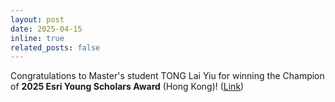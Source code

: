 ```yaml
---
layout: post
date: 2025-04-15
inline: true
related_posts: false
---
```


Congratulations to Master's student TONG Lai Yiu for winning the Champion of **2025 Esri Young Scholars Award** (Hong Kong)! ([Link](https://web.esrichina.hk/ysa/result_announcement.aspx))<br>
